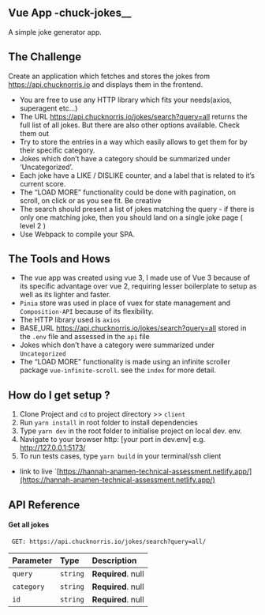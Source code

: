 ## Vue App -chuck-jokes__
A simple joke generator app.

## The Challenge
Create an application which fetches and stores the jokes from https://api.chucknorris.io and displays them in the frontend.
- You are free to use any HTTP library which fits your needs(axios, superagent etc...)
- The URL https://api.chucknorris.io/jokes/search?query=all returns the full list of all jokes. But there are also other options available. Check them out
- Try to store the entries in a way which easily allows to get them for by their specific category.
- Jokes which don’t have a category should be summarized under ‘Uncategorized’.
- Each joke have a LIKE / DISLIKE counter, and a label that is related to it’s current score.
- The “LOAD MORE” functionality could be done with pagination, on scroll, on click or as you see fit. Be creative
- The search should present a list of jokes matching the query - if there is only one matching joke, then you should land on a single joke page ( level 2 )
- Use Webpack to compile your SPA.

## The Tools and Hows
- The vue app was created using vue 3, I made use of Vue 3 because of its specific advantage over vue 2, requiring lesser boilerplate to setup as well as its lighter and faster.
- `Pinia` store was used in place of vuex for state management and `Composition-API` because of its flexibility.
- The HTTP library used is `axios`
- BASE_URL https://api.chucknorris.io/jokes/search?query=all stored in the `.env` file and assessed in the `api` file
- Jokes which don’t have a category were summarized under `Uncategorized`
- The “LOAD MORE” functionality is made using an infinite scroller package `vue-infinite-scroll`. see the `index` for more detail.

## How do I get setup ?
1. Clone Project and `cd` to project directory >> `client`
2. Run `yarn install` in root folder to install dependencies
3. Type `yarn dev` in the root folder to initialise project on local dev. env.
4. Navigate to your browser http: [your port in dev.env] e.g. http://127.0.0.1:5173/
5. To run tests cases, type  `yarn build` in your terminal/ssh client

- link to live `[https://hannah-anamen-technical-assessment.netlify.app/](https://hannah-anamen-technical-assessment.netlify.app/)

## API Reference

#### Get all jokes

```
 GET: https://api.chucknorris.io/jokes/search?query=all/
```

| Parameter | Type     | Description                |
| :-------- | :------- | :------------------------- |
| `query` | `string` | **Required**. null |
| `category` | `string` | **Required**. null |
| `id` | `string` | **Required**. null |
